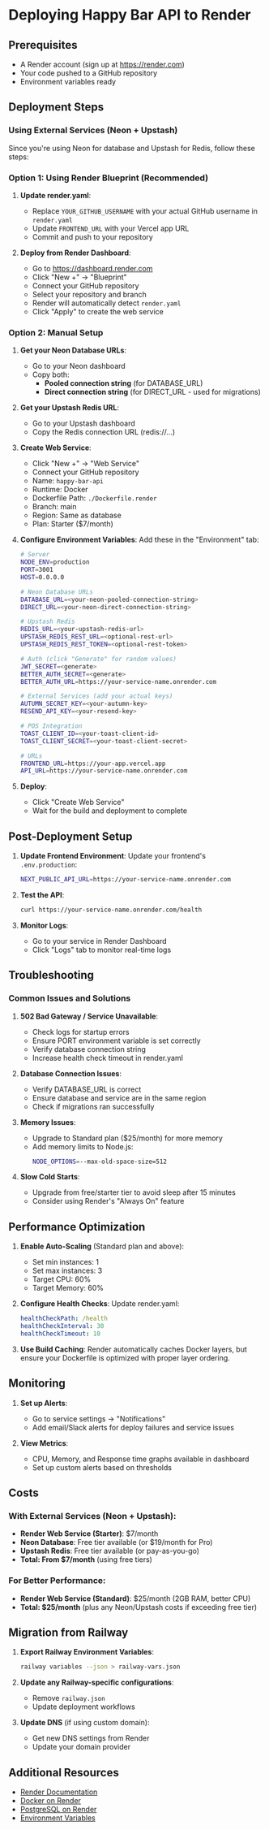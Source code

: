 # Deploying Happy Bar API to Render

## Prerequisites
- A Render account (sign up at https://render.com)
- Your code pushed to a GitHub repository
- Environment variables ready

## Deployment Steps

### Using External Services (Neon + Upstash)

Since you're using Neon for database and Upstash for Redis, follow these steps:

### Option 1: Using Render Blueprint (Recommended)

1. **Update render.yaml**:
   - Replace `YOUR_GITHUB_USERNAME` with your actual GitHub username in `render.yaml`
   - Update `FRONTEND_URL` with your Vercel app URL
   - Commit and push to your repository

2. **Deploy from Render Dashboard**:
   - Go to https://dashboard.render.com
   - Click "New +" → "Blueprint"
   - Connect your GitHub repository
   - Select your repository and branch
   - Render will automatically detect `render.yaml`
   - Click "Apply" to create the web service

### Option 2: Manual Setup

1. **Get your Neon Database URLs**:
   - Go to your Neon dashboard
   - Copy both:
     - **Pooled connection string** (for DATABASE_URL)
     - **Direct connection string** (for DIRECT_URL - used for migrations)

2. **Get your Upstash Redis URL**:
   - Go to your Upstash dashboard
   - Copy the Redis connection URL (redis://...)

3. **Create Web Service**:
   - Click "New +" → "Web Service"
   - Connect your GitHub repository
   - Name: `happy-bar-api`
   - Runtime: Docker
   - Dockerfile Path: `./Dockerfile.render`
   - Branch: main
   - Region: Same as database
   - Plan: Starter ($7/month)

4. **Configure Environment Variables**:
   Add these in the "Environment" tab:

   ```bash
   # Server
   NODE_ENV=production
   PORT=3001
   HOST=0.0.0.0
   
   # Neon Database URLs
   DATABASE_URL=<your-neon-pooled-connection-string>
   DIRECT_URL=<your-neon-direct-connection-string>
   
   # Upstash Redis
   REDIS_URL=<your-upstash-redis-url>
   UPSTASH_REDIS_REST_URL=<optional-rest-url>
   UPSTASH_REDIS_REST_TOKEN=<optional-rest-token>
   
   # Auth (click "Generate" for random values)
   JWT_SECRET=<generate>
   BETTER_AUTH_SECRET=<generate>
   BETTER_AUTH_URL=https://your-service-name.onrender.com
   
   # External Services (add your actual keys)
   AUTUMN_SECRET_KEY=<your-autumn-key>
   RESEND_API_KEY=<your-resend-key>
   
   # POS Integration
   TOAST_CLIENT_ID=<your-toast-client-id>
   TOAST_CLIENT_SECRET=<your-toast-client-secret>
   
   # URLs
   FRONTEND_URL=https://your-app.vercel.app
   API_URL=https://your-service-name.onrender.com
   ```

5. **Deploy**:
   - Click "Create Web Service"
   - Wait for the build and deployment to complete

## Post-Deployment Setup

1. **Update Frontend Environment**:
   Update your frontend's `.env.production`:
   ```bash
   NEXT_PUBLIC_API_URL=https://your-service-name.onrender.com
   ```

2. **Test the API**:
   ```bash
   curl https://your-service-name.onrender.com/health
   ```

3. **Monitor Logs**:
   - Go to your service in Render Dashboard
   - Click "Logs" tab to monitor real-time logs

## Troubleshooting

### Common Issues and Solutions

1. **502 Bad Gateway / Service Unavailable**:
   - Check logs for startup errors
   - Ensure PORT environment variable is set correctly
   - Verify database connection string
   - Increase health check timeout in render.yaml

2. **Database Connection Issues**:
   - Verify DATABASE_URL is correct
   - Ensure database and service are in the same region
   - Check if migrations ran successfully

3. **Memory Issues**:
   - Upgrade to Standard plan ($25/month) for more memory
   - Add memory limits to Node.js:
     ```bash
     NODE_OPTIONS=--max-old-space-size=512
     ```

4. **Slow Cold Starts**:
   - Upgrade from free/starter tier to avoid sleep after 15 minutes
   - Consider using Render's "Always On" feature

## Performance Optimization

1. **Enable Auto-Scaling** (Standard plan and above):
   - Set min instances: 1
   - Set max instances: 3
   - Target CPU: 60%
   - Target Memory: 60%

2. **Configure Health Checks**:
   Update render.yaml:
   ```yaml
   healthCheckPath: /health
   healthCheckInterval: 30
   healthCheckTimeout: 10
   ```

3. **Use Build Caching**:
   Render automatically caches Docker layers, but ensure your Dockerfile is optimized with proper layer ordering.

## Monitoring

1. **Set up Alerts**:
   - Go to service settings → "Notifications"
   - Add email/Slack alerts for deploy failures and service issues

2. **View Metrics**:
   - CPU, Memory, and Response time graphs available in dashboard
   - Set up custom alerts based on thresholds

## Costs

### With External Services (Neon + Upstash):
- **Render Web Service (Starter)**: $7/month
- **Neon Database**: Free tier available (or $19/month for Pro)
- **Upstash Redis**: Free tier available (or pay-as-you-go)
- **Total: From $7/month** (using free tiers)

### For Better Performance:
- **Render Web Service (Standard)**: $25/month (2GB RAM, better CPU)
- **Total: $25/month** (plus any Neon/Upstash costs if exceeding free tier)

## Migration from Railway

1. **Export Railway Environment Variables**:
   ```bash
   railway variables --json > railway-vars.json
   ```

2. **Update any Railway-specific configurations**:
   - Remove `railway.json`
   - Update deployment workflows

3. **Update DNS** (if using custom domain):
   - Get new DNS settings from Render
   - Update your domain provider

## Additional Resources

- [Render Documentation](https://render.com/docs)
- [Docker on Render](https://render.com/docs/docker)
- [PostgreSQL on Render](https://render.com/docs/databases)
- [Environment Variables](https://render.com/docs/environment-variables)